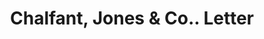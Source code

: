 ---
doi: 10.7916/D8MS54X6
date_other: '1870'
date_other_textual: 1870-1879
form: correspondence
genre:
- Letters (correspondence)
name:
- Chalfant, Jones & Co.
object_in_context_url: https://biggert.cul.columbia.edu/items/view/ave_biggert_01391
subject_hierarchical_geographic:
- Philadelphia, Pennsylvania, United States
subject_name:
- Chalfant, Jones & Co.
title: Chalfant, Jones & Co.. Letter
sort_title: Chalfant, Jones & Co.. Letter
call_number: ave_biggert_01391
coordinates:
- 40.00944444444445,-75.13333333333334
pid: ave_biggert_01391
identifiers: ave_biggert_01391
thumbnail: https://derivativo-3.library.columbia.edu/iiif/2/ldpd:344732/full/!256,256/0/native.jpg
permalink: "/biggert/ave_biggert_01391/"
layout: iiif-image-page
---